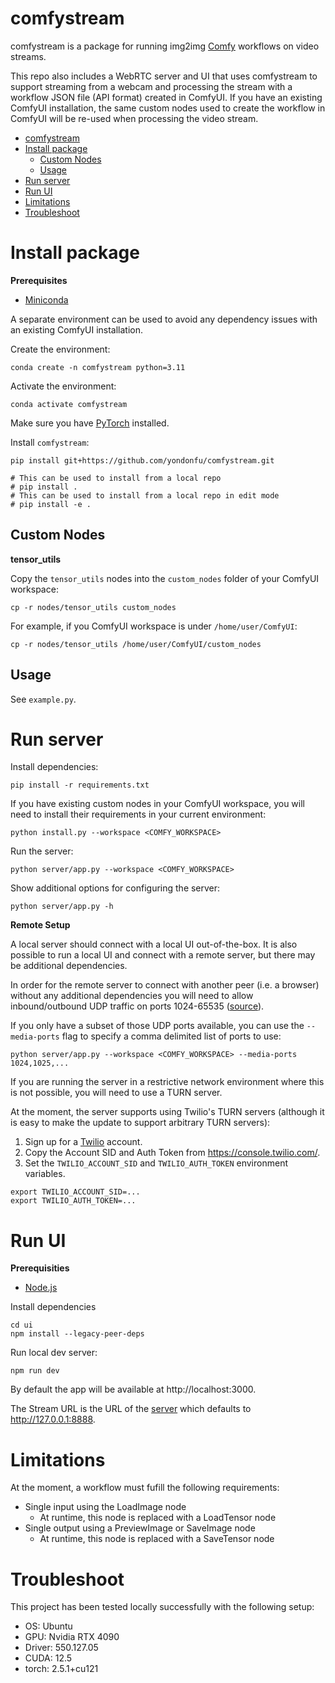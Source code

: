 # comfystream

comfystream is a package for running img2img [Comfy](https://www.comfy.org/) workflows on video streams.

This repo also includes a WebRTC server and UI that uses comfystream to support streaming from a webcam and processing the stream with a workflow JSON file (API format) created in ComfyUI. If you have an existing ComfyUI installation, the same custom nodes used to create the workflow in ComfyUI will be re-used when processing the video stream.

- [comfystream](#comfystream)
- [Install package](#install-package)
  - [Custom Nodes](#custom-nodes)
  - [Usage](#usage)
- [Run server](#run-server)
- [Run UI](#run-ui)
- [Limitations](#limitations)
- [Troubleshoot](#troubleshoot)

# Install package 

**Prerequisites**

- [Miniconda](https://docs.anaconda.com/miniconda/index.html#latest-miniconda-installer-links)

A separate environment can be used to avoid any dependency issues with an existing ComfyUI installation.

Create the environment:

```
conda create -n comfystream python=3.11
```

Activate the environment:

```
conda activate comfystream
```

Make sure you have [PyTorch](https://pytorch.org/get-started/locally/) installed.

Install `comfystream`:

```
pip install git+https://github.com/yondonfu/comfystream.git

# This can be used to install from a local repo
# pip install .
# This can be used to install from a local repo in edit mode
# pip install -e .
```

## Custom Nodes

**tensor_utils**

Copy the `tensor_utils` nodes into the `custom_nodes` folder of your ComfyUI workspace:

```
cp -r nodes/tensor_utils custom_nodes
```

For example, if you ComfyUI workspace is under `/home/user/ComfyUI`:

```
cp -r nodes/tensor_utils /home/user/ComfyUI/custom_nodes
```

## Usage

See `example.py`.

# Run server

Install dependencies:

```
pip install -r requirements.txt
```

If you have existing custom nodes in your ComfyUI workspace, you will need to install their requirements in your current environment:

```
python install.py --workspace <COMFY_WORKSPACE>
```

Run the server:

```
python server/app.py --workspace <COMFY_WORKSPACE>
```

Show additional options for configuring the server:

```
python server/app.py -h
```

**Remote Setup**

A local server should connect with a local UI out-of-the-box. It is also possible to run a local UI and connect with a remote server, but there may be additional dependencies.

In order for the remote server to connect with another peer (i.e. a browser) without any additional dependencies you will need to allow inbound/outbound UDP traffic on ports 1024-65535 ([source](https://github.com/aiortc/aiortc/issues/490#issuecomment-788807118)). 

If you only have a subset of those UDP ports available, you can use the `--media-ports` flag to specify a comma delimited list of ports to use:

```
python server/app.py --workspace <COMFY_WORKSPACE> --media-ports 1024,1025,...
```

If you are running the server in a restrictive network environment where this is not possible, you will need to use a TURN server.

At the moment, the server supports using Twilio's TURN servers (although it is easy to make the update to support arbitrary TURN servers):

1. Sign up for a [Twilio](https://www.twilio.com/en-us) account.
2. Copy the Account SID and Auth Token from https://console.twilio.com/.
3. Set the `TWILIO_ACCOUNT_SID` and `TWILIO_AUTH_TOKEN` environment variables.

````
export TWILIO_ACCOUNT_SID=...
export TWILIO_AUTH_TOKEN=...
````

# Run UI

**Prerequisities**

- [Node.js](https://nodejs.org/en/download/package-manager)

Install dependencies

```
cd ui
npm install --legacy-peer-deps
```

Run local dev server:

```
npm run dev
```

By default the app will be available at http://localhost:3000.

The Stream URL is the URL of the [server](#run-server) which defaults to http://127.0.0.1:8888.

# Limitations

At the moment, a workflow must fufill the following requirements:

- Single input using the LoadImage node
  - At runtime, this node is replaced with a LoadTensor node
- Single output using a PreviewImage or SaveImage node
  - At runtime, this node is replaced with a SaveTensor node

# Troubleshoot

This project has been tested locally successfully with the following setup:

- OS: Ubuntu
- GPU: Nvidia RTX 4090
- Driver: 550.127.05
- CUDA: 12.5
- torch: 2.5.1+cu121